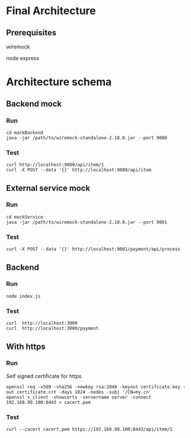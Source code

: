 # Final Architecture

## Prerequisites

wiremock

node
express

# Architecture schema


## Backend mock

### Run

```
cd mockBackend
java -jar /path/to/wiremock-standalone-2.18.0.jar --port 9080
```

### Test

```
curl http://localhost:9080/api/item/1
curl -X POST --data '{}' http://localhost:9080/api/item
```

## External service mock

### Run

```
cd mockService
java -jar /path/to/wiremock-standalone-2.18.0.jar --port 9001
```

### Test

```
curl -X POST --data '{}' http://localhost:9001/payment/api/process
```


## Backend

### Run

```
node index.js
```

### Test

```
curl  http://localhost:3000
curl  http://localhost:3000/payment
```

## With https

### Run

Self signed certificate for https

```
openssl req -x509 -sha256 -newkey rsa:2048 -keyout certificate.key -out certificate.crt -days 1024 -nodes -subj '/CN=my.cn'
openssl s_client -showcerts -servername server -connect 192.168.99.100:8443 > cacert.pem
```

### Test

```
curl --cacert cacert.pem https://192.168.99.100:8443/api/item/1
```




